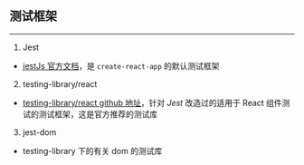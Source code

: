 ## 测试框架

---

1. Jest

- [jestJs 官方文档](https://www.jestjs.cn/)，是 `create-react-app` 的默认测试框架

2. testing-library/react

- [testing-library/react github 地址](https://github.com/testing-library/react-testing-library)，针对 _Jest_ 改造过的适用于 React 组件测试的测试框架，这是官方推荐的测试库

3. jest-dom

- testing-library 下的有关 dom 的测试库
